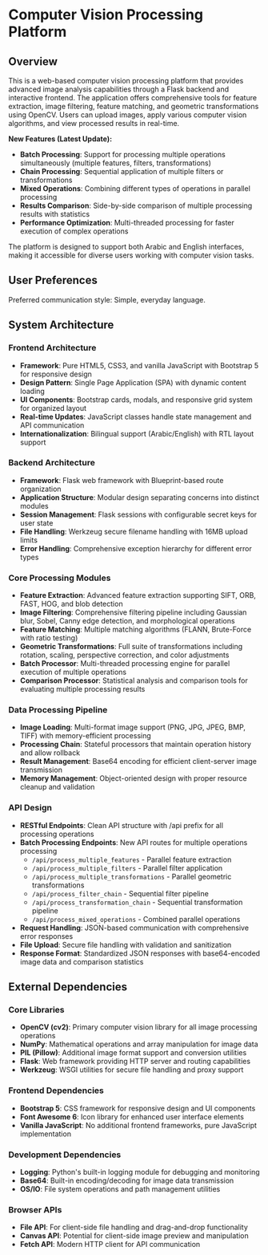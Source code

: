 # Computer Vision Processing Platform

## Overview

This is a web-based computer vision processing platform that provides advanced image analysis capabilities through a Flask backend and interactive frontend. The application offers comprehensive tools for feature extraction, image filtering, feature matching, and geometric transformations using OpenCV. Users can upload images, apply various computer vision algorithms, and view processed results in real-time. 

**New Features (Latest Update):**
- **Batch Processing**: Support for processing multiple operations simultaneously (multiple features, filters, transformations)
- **Chain Processing**: Sequential application of multiple filters or transformations
- **Mixed Operations**: Combining different types of operations in parallel processing
- **Results Comparison**: Side-by-side comparison of multiple processing results with statistics
- **Performance Optimization**: Multi-threaded processing for faster execution of complex operations

The platform is designed to support both Arabic and English interfaces, making it accessible for diverse users working with computer vision tasks.

## User Preferences

Preferred communication style: Simple, everyday language.

## System Architecture

### Frontend Architecture
- **Framework**: Pure HTML5, CSS3, and vanilla JavaScript with Bootstrap 5 for responsive design
- **Design Pattern**: Single Page Application (SPA) with dynamic content loading
- **UI Components**: Bootstrap cards, modals, and responsive grid system for organized layout
- **Real-time Updates**: JavaScript classes handle state management and API communication
- **Internationalization**: Bilingual support (Arabic/English) with RTL layout support

### Backend Architecture
- **Framework**: Flask web framework with Blueprint-based route organization
- **Application Structure**: Modular design separating concerns into distinct modules
- **Session Management**: Flask sessions with configurable secret keys for user state
- **File Handling**: Werkzeug secure filename handling with 16MB upload limits
- **Error Handling**: Comprehensive exception hierarchy for different error types

### Core Processing Modules
- **Feature Extraction**: Advanced feature extraction supporting SIFT, ORB, FAST, HOG, and blob detection
- **Image Filtering**: Comprehensive filtering pipeline including Gaussian blur, Sobel, Canny edge detection, and morphological operations
- **Feature Matching**: Multiple matching algorithms (FLANN, Brute-Force with ratio testing)
- **Geometric Transformations**: Full suite of transformations including rotation, scaling, perspective correction, and color adjustments
- **Batch Processor**: Multi-threaded processing engine for parallel execution of multiple operations
- **Comparison Processor**: Statistical analysis and comparison tools for evaluating multiple processing results

### Data Processing Pipeline
- **Image Loading**: Multi-format image support (PNG, JPG, JPEG, BMP, TIFF) with memory-efficient processing
- **Processing Chain**: Stateful processors that maintain operation history and allow rollback
- **Result Management**: Base64 encoding for efficient client-server image transmission
- **Memory Management**: Object-oriented design with proper resource cleanup and validation

### API Design
- **RESTful Endpoints**: Clean API structure with /api prefix for all processing operations
- **Batch Processing Endpoints**: New API routes for multiple operations processing
  - `/api/process_multiple_features` - Parallel feature extraction
  - `/api/process_multiple_filters` - Parallel filter application
  - `/api/process_multiple_transformations` - Parallel geometric transformations
  - `/api/process_filter_chain` - Sequential filter pipeline
  - `/api/process_transformation_chain` - Sequential transformation pipeline
  - `/api/process_mixed_operations` - Combined parallel operations
- **Request Handling**: JSON-based communication with comprehensive error responses
- **File Upload**: Secure file handling with validation and sanitization
- **Response Format**: Standardized JSON responses with base64-encoded image data and comparison statistics

## External Dependencies

### Core Libraries
- **OpenCV (cv2)**: Primary computer vision library for all image processing operations
- **NumPy**: Mathematical operations and array manipulation for image data
- **PIL (Pillow)**: Additional image format support and conversion utilities
- **Flask**: Web framework providing HTTP server and routing capabilities
- **Werkzeug**: WSGI utilities for secure file handling and proxy support

### Frontend Dependencies
- **Bootstrap 5**: CSS framework for responsive design and UI components
- **Font Awesome 6**: Icon library for enhanced user interface elements
- **Vanilla JavaScript**: No additional frontend frameworks, pure JavaScript implementation

### Development Dependencies
- **Logging**: Python's built-in logging module for debugging and monitoring
- **Base64**: Built-in encoding/decoding for image data transmission
- **OS/IO**: File system operations and path management utilities

### Browser APIs
- **File API**: For client-side file handling and drag-and-drop functionality
- **Canvas API**: Potential for client-side image preview and manipulation
- **Fetch API**: Modern HTTP client for API communication